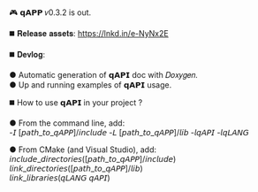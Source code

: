 🎮 𝗾𝗔𝗣𝗣 𝑣0.3.2 is out.

◼️ 𝐑𝐞𝐥𝐞𝐚𝐬𝐞 𝐚𝐬𝐬𝐞𝐭𝐬: https://lnkd.in/e-NyNx2E

◼️ 𝐃𝐞𝐯𝐥𝐨𝐠:

● Automatic generation of 𝗾𝗔𝗣𝗜 doc with 𝐷𝑜𝑥𝑦𝑔𝑒𝑛. <br>
● Up and running examples of 𝗾𝗔𝗣𝗜 usage.

◼️ How to use 𝗾𝗔𝗣𝗜 in your project ?

● From the command line, add: <br>
-𝘐 [𝘱𝘢𝘵𝘩_𝘵𝘰_𝘲𝘈𝘗𝘗]/𝘪𝘯𝘤𝘭𝘶𝘥𝘦 -𝘓 [𝘱𝘢𝘵𝘩_𝘵𝘰_𝘲𝘈𝘗𝘗]/𝘭𝘪𝘣 -𝘭𝘲𝘈𝘗𝘐 -𝘭𝘲𝘓𝘈𝘕𝘎 <br>

● From CMake (and Visual Studio), add: <br>
𝘪𝘯𝘤𝘭𝘶𝘥𝘦_𝘥𝘪𝘳𝘦𝘤𝘵𝘰𝘳𝘪𝘦𝘴([𝘱𝘢𝘵𝘩_𝘵𝘰_𝘲𝘈𝘗𝘗]/𝘪𝘯𝘤𝘭𝘶𝘥𝘦) <br>
𝘭𝘪𝘯𝘬_𝘥𝘪𝘳𝘦𝘤𝘵𝘰𝘳𝘪𝘦𝘴([𝘱𝘢𝘵𝘩_𝘵𝘰_𝘲𝘈𝘗𝘗]/𝘭𝘪𝘣) <br>
𝘭𝘪𝘯𝘬_𝘭𝘪𝘣𝘳𝘢𝘳𝘪𝘦𝘴(𝘲𝘓𝘈𝘕𝘎 𝘲𝘈𝘗𝘐) <br>
